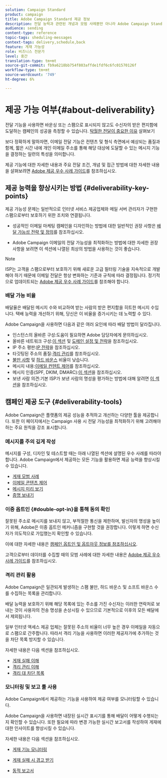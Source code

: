 ```yaml
---
solution: Campaign Standard
product: campaign
title: Adobe Campaign Standard 제공 정보
description: 전달 능력과 관련된 개념과 모범 사례뿐만 아니라 Adobe Campaign Standard에서 배달 전송을 최적화하기 위해 제공하는 도구에 대해 알아봅니다.
audience: sending
content-type: reference
topic-tags: sheduling-messages
context-tags: delivery,schedule,back
feature: 게재 가능성
role: 비즈니스 전문가
level: 중간
translation-type: tm+mt
source-git-commit: fb9a6218bb754f803affde1fdf6c6fc01570126f
workflow-type: tm+mt
source-wordcount: '749'
ht-degree: 6%

---
```



# 제공 가능 여부{#about-deliverability}

전달 기능을 사용하면 바운싱 또는 스팸으로 표시되지 않고도 수신자의 받은 편지함에 도달하는 캠페인의 성공을 측정할 수 있습니다. [탁월한 전달이 중요한 이유](https://experienceleague.adobe.com/docs/deliverability-learn/deliverability-best-practice-guide/deliverability-strategy-and-definition.html#why-deliverability-matters) 살펴보기

보다 정확하게 말하자면, 이메일 전달 기능은 컨텐츠 및 형식 측면에서 예상되는 품질과 함께, 짧은 시간 내에 개인 이메일 주소를 통해 해당 대상에 도달할 수 있는 메시지 기능을 결정하는 일련의 특성을 의미합니다.<!--These characteristics fall into four main categories: data quality, message and content, sending infrastructure, and reputation. Together, they form the foundation of a successful email deliverability program.-->

제공 기능에 대한 자세한 내용과 주요 전달 조건, 개념 및 접근 방법에 대한 자세한 내용을 살펴보려면 [Adobe 제공 우수 사례 가이드](https://experienceleague.adobe.com/docs/deliverability-learn/deliverability-best-practice-guide/introduction.html)를 참조하십시오.

## 제공 능력을 향상시키는 방법 {#deliverability-key-points}

제공 가능성 문제는 일반적으로 인터넷 서비스 제공업체와 메일 서버 관리자가 구현한 스팸으로부터 보호하기 위한 조치와 연결됩니다.

* 성공적인 이메일 마케팅 캠페인을 디자인하는 방법에 대한 일반적인 권장 사항은 [배달 가능성 전략 및 정의](https://experienceleague.adobe.com/docs/deliverability-learn/deliverability-best-practice-guide/deliverability-strategy-and-definition.html)를 참조하십시오.

* Adobe Campaign 이메일의 전달 가능성을 최적화하는 방법에 대한 자세한 권장 사항을 보려면 이 섹션에 나열된 최상의 방법을 사용하는 것이 좋습니다.

>[!NOTE]
>
>ISP는 고객을 스팸으로부터 보호하기 위해 새로운 고급 필터링 기술을 지속적으로 개발해야 하기 때문에 이메일 전달은 항상 변화하는 기준과 규칙에 따라 결정됩니다. 정기적으로 업데이트되는 [Adobe 제공 우수 사례 가이드](https://experienceleague.adobe.com/docs/deliverability-learn/deliverability-best-practice-guide/introduction.html)를 참조해야 합니다.

### 배달 가능 비율

배달율은 배달된 메시지 수와 비교하여 받는 사람의 받은 편지함을 히트한 메시지 수입니다. 택배 능력을 개선하기 위해, 당신은 이 비율을 증가시키는 데 노력할 수 있다.

Adobe Campaign을 사용하면 다음과 같은 여러 요인에 따라 배달 방법이 달라집니다.

* 인스턴스의 올바른 구성:도움이 필요하면 Adobe 담당자에게 문의하십시오.
* 올바른 네트워크 구성:[이 섹션](../../sending/using/optimize-delivery.md#network-config) 및 [도메인 설정 및 전략](https://experienceleague.adobe.com/docs/deliverability-learn/deliverability-best-practice-guide/transition-process/infrastructure.html#domain-setup-and-strategy)을 참조하십시오.
* IP 주소 평판:[IP 전략](https://experienceleague.adobe.com/docs/deliverability-learn/deliverability-best-practice-guide/transition-process/infrastructure.html#ip-strategy)을 참조하십시오.
* 타깃팅된 주소의 품질:[격리 관리](../../sending/using/optimize-delivery.md#quarantine-management)를 참조하십시오.
* [불만 사항](https://experienceleague.adobe.com/docs/deliverability-learn/deliverability-best-practice-guide/metrics-for-deliverability/complaints.html) 및 [하드 바운스](https://experienceleague.adobe.com/docs/deliverability-learn/deliverability-best-practice-guide/metrics-for-deliverability/bounces.html#hard-bounces) 비율이 낮습니다.
* 메시지 내용:[이메일 컨텐트 제어](../../sending/using/control-email-content.md)를 참조하십시오.
* 메시지 인증(SPF, DKIM, DMARC):[이 섹션](https://experienceleague.adobe.com/docs/deliverability-learn/deliverability-best-practice-guide/transition-process/infrastructure.html#authentication)을 참조하십시오.
* 보낸 사람 의견:기본 ISP가 보낸 사람의 명성을 평가하는 방법에 대해 알려면 [이 섹션](https://experienceleague.adobe.com/docs/deliverability-learn/deliverability-best-practice-guide/internet-service-provider-specifics/overview.html)을 참조하십시오.

## 캠페인 제공 도구 {#deliverability-tools}

Adobe Campaign은 플랫폼의 제공 성능을 추적하고 개선하는 다양한 툴을 제공합니다. 또한 이 페이지에서는 Campaign 사용 시 전달 가능성을 최적화하기 위해 고려해야 하는 주요 원칙을 강조 표시합니다.

### 메시지를 주의 깊게 작성

메시지를 구성, 디자인 및 테스트할 때는 아래 나열된 섹션에 설명된 우수 사례를 따라야 합니다. Adobe Campaign에서 제공하는 모든 기능을 활용하면 제공 능력을 향상시킬 수 있습니다.

* [게재 모범 사례](../../sending/using/delivery-best-practices.md)
* [이메일 콘텐츠 제어](../../sending/using/control-email-content.md)
* [메시지 미리 보기](../../sending/using/previewing-messages.md)
* [증명 보내기](../../sending/using/sending-proofs.md)

### 이중 옵트인 {#double-opt-in}을 통해 동의 확인

잘못된 주소로 메시지를 보내지 않고, 부적절한 통신을 제한하며, 발신자의 명성을 높이기 위해, Adobe은 이중 옵트인 메커니즘을 구현할 것을 권장합니다. 이렇게 하면 수신자가 의도적으로 가입했는지 확인할 수 있습니다.

이에 대한 자세한 내용은 [캠페인 옵트인 및 옵트아웃 정보를 참조하십시오](../../audiences/using/about-opt-in-and-opt-out-in-campaign.md).

고객으로부터 데이터를 수집할 때의 모범 사례에 대한 자세한 내용은 [Adobe 제공 우수 사례 가이드](https://experienceleague.adobe.com/docs/deliverability-learn/deliverability-best-practice-guide/first-impressions/address-collection-and-list-growth.html#data-quality-and-hygiene)를 참조하십시오.

### 격리 관리 활용

Adobe Campaign은 일관되게 발생하는 스팸 불만, 하드 바운스 및 소프트 바운스 수를 수집하는 목록을 관리합니다.

배달 능력을 보호하기 위해 해당 목록에 있는 주소를 가진 수신자는 이러한 연락처로 보내는 것이 사용자의 전송 명성을 손상시킬 수 있으므로 기본적으로 이후의 모든 배달에서 제외됩니다.

일부 인터넷 액세스 제공 업체는 잘못된 주소의 비율이 너무 높은 경우 이메일을 자동으로 스팸으로 간주합니다. 따라서 격리 기능을 사용하면 이러한 제공자가에 추가하는 것을 차단 목록 방지할 수 있습니다.

자세한 내용은 다음 섹션을 참조하십시오.

* [게재 실패 이해](../../sending/using/understanding-delivery-failures.md)
* [격리 관리 이해](../../sending/using/understanding-quarantine-management.md)
* [격리 대 차단 목록](../../sending/using/understanding-quarantine-management.md#quarantine-vs-denylist)

### 모니터링 및 보고 툴 사용

Adobe Campaign에서 제공하는 기능을 사용하여 제공 여부를 모니터링할 수 있습니다.

Adobe Campaign을 사용하면 내장된 실시간 표시기를 통해 배달이 어떻게 수행되는지 확인할 수 있습니다. <!--For example, you can check the number of messages that are successfully executed, sent and delivered. You can also verify the number of messages that have been opened and the number of messages/links that have been clicked.-->또한 필요에 따라 변경 가능한 실시간 보고서를 작성하여 게재에 대한 인사이트를 향상시킬 수 있습니다.

자세한 내용은 다음 섹션을 참조하십시오.

* [게재 기능 모니터링](../../sending/using/monitor-deliverability.md)

   <!--[Monitoring a delivery](../../sending/using/monitoring-a-delivery.md)-->
* [게재 실패 시 경고 받기](../../sending/using/receiving-alerts-when-failures-happen.md)
* [동적 보고서](../../reporting/using/about-dynamic-reports.md)

<!--## General recommendations

NOT SURE TO KEEP

Here are a few additional recommendations when it comes to deliverability.

### Send to valid addresses {#valid-addresses}

Spammers often use address generators based on lists of frequent names and first names; in addition, they rarely process technical notifications sent back by mail servers. A high rate of invalid addresses is often interpreted as a sign of spam.

Double opt-in mechanisms and effective handling of technical bounce messages make it possible to avoid this.

### Reduce complaint rate {#reduce-complaint-rate}

ISPs usually have a prominent means of reporting a received message as spam. This makes it possible to identify unreliable sources. By rapidly honoring opt-out requests, making regular use of a given list, verifying consent through a double opt-in system, and implementing feedback loops, you can reduce complaint rates.

<!--Sending to honeypot addresses {#honeypot-addresses}
ISPs and other organizations (refer to https://www.projecthoneypot.org/) make use of mailboxes that do not correspond to physical persons but are created simply to trick spammers. These so-called "honey pot" addresses are published on the Web in order to be collected by spambots and thus catch illegitimate senders. The use of a double opt-in mechanism precludes this sort of address being added to a list. When using a third-party list, you must be sure of the methods employed by its maintainer.-->

<!--## Sending on a regular basis {#regular-deliveries}

Spammers make programmed deliveries to maintain their reputation over time. They sometimes need to adapt their marketing plan to meet the best practices imposed by the ISPs and so, after a peak in reputation (ramp-up), they configure regular deliveries.-->
